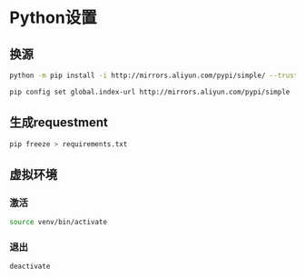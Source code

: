 <!--
 * @Brief        : 
 * @Author       : dmjcb
 * @Date         : 2021-08-19 23:44:15
 * @LastEditors  : dmjcb@outlook.com
 * @LastEditTime : 2024-09-28 14:40:03
-->

# Python设置

## 换源

```sh
python -m pip install -i http://mirrors.aliyun.com/pypi/simple/ --trusted-host mirrors.aliyun.com --upgrade pip
```

```sh
pip config set global.index-url http://mirrors.aliyun.com/pypi/simple
```

## 生成requestment

```sh
pip freeze > requirements.txt
```

## 虚拟环境

### 激活

```sh
source venv/bin/activate
```

### 退出

```sh
deactivate
```